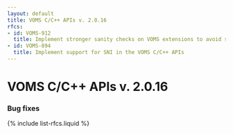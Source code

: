 ```yaml
---
layout: default
title: VOMS C/C++ APIs v. 2.0.16
rfcs:
- id: VOMS-912
  title: Implement stronger sanity checks on VOMS extensions to avoid segfaults on malformed ACs
- id: VOMS-894
  title: Implement support for SNI in the VOMS C/C++ APIs
---
```


# VOMS C/C++ APIs v. 2.0.16

### Bug fixes

{% include list-rfcs.liquid %}

